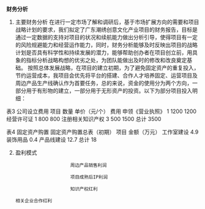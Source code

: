 **财务分析**
1. 主要财务分析
在进行一定市场了解和调研后，基于市场扩展方向的需要和项目战略计划的要求，我们拟定了广东潮绣创意文化产业项目的财务报告，目标是通过一定数据的支持对项目的状况和续航能力做出分析引导，使得项目有一定的风险规避能力和经营运作能力，同时，财务分析能够及时反映出项目的战略计划是否具有科学性和持续发展的潜力，能够帮助创办者在项目创立前，用具象的指标分析战略构想的优劣之处，为团队能做出及时的修改和改良奠定基础。
按照总体发展战略，在项目的建立初期，为了避免固定资产的重复投入，节约运营成本，我项目会优先将平台的搭建、合作人才培养固定、运营项目及周边产品生产线确认作为首要任务，总的来说，资金的使用分为两个方向，一部分用于有形物的建立，一部分用于无形资产的投资。以下为部分项目投入明细：

表3 公司设立费用
项目	数量	单价（元/个）	费用
申领《营业执照》	1	1200	1200
经营许可证	1	800	800
注册相关知识产权	3	500	1500
总计			3500

表4 固定资产购置
固定资产购置总表（初期）
项目	金额（万元）
工作室建设	4.9
装饰用品	0.4
产品线建设	12.7
总计	18

2. 盈利模式

                           周边产品销售利润

                           项目成熟后IP利润

                           知识产权红利

       相关企业合作红利
